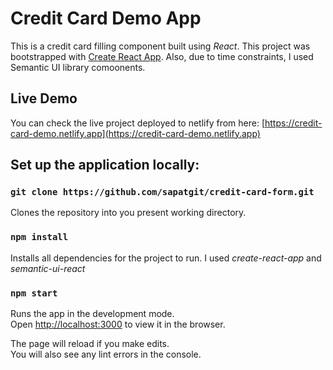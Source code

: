 # Credit Card Demo App

This is a credit card filling component built using *React*. This project was bootstrapped with [Create React App](https://github.com/facebook/create-react-app). Also, due to time constraints, I used Semantic UI library comoonents.

## Live Demo

You can check the live project deployed to netlify from here: [https://credit-card-demo.netlify.app](https://credit-card-demo.netlify.app)

## Set up the application locally:

### `git clone https://github.com/sapatgit/credit-card-form.git`

Clones the repository into you present working directory.

### `npm install`

Installs all dependencies for the project to run.
I used *create-react-app* and *semantic-ui-react*
### `npm start`

Runs the app in the development mode.\
Open [http://localhost:3000](http://localhost:3000) to view it in the browser.

The page will reload if you make edits.\
You will also see any lint errors in the console.
